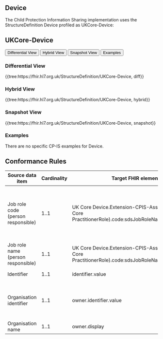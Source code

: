 ## Device

The Child Protection Information Sharing implementation uses the StructureDefinition Device profiled as UKCore-Device:

## UKCore-Device ##

<div class="tab">
  <button class="tablinks" onclick="openTab(event, 'Differential View')">Differential View</button>
  <button class="tablinks active" onclick="openTab(event, 'Hybrid View')">Hybrid View</button>
  <button class="tablinks" onclick="openTab(event, 'Snapshot View')">Snapshot View</button>
  <button class="tablinks" onclick="openTab(event, 'Examples')">Examples</button>
</div>

<div id="Differential View" class="tabcontent">
  <h3>Differential View</h3>
{{tree:https://fhir.hl7.org.uk/StructureDefinition/UKCore-Device, diff}}
</div>

<div id="Hybrid View" class="tabcontent" style="display:block">
  <h3>Hybrid View</h3>
{{tree:https://fhir.hl7.org.uk/StructureDefinition/UKCore-Device, hybrid}}
</div>

<div id="Snapshot View" class="tabcontent">
  <h3>Snapshot View</h3>
 {{tree:https://fhir.hl7.org.uk/StructureDefinition/UKCore-Device, snapshot}}
</div>

<div id="Examples" class="tabcontent">
  <h3>Examples</h3>
There are no specific CP-IS examples for Device. 

</div>


 ## Conformance Rules   

| Source data item                   | Cardinality | Target FHIR element                                                                                        | Conformance rules                                                                                                                                                                                                                                                                                       |
|------------------------------------|-------------|------------------------------------------------------------------------------------------------------------|---------------------------------------------------------------------------------------------------------------------------------------------------------------------------------------------------------------------------------------------------------------------------------------------------------|
| Job role code (person responsible) | 1..1        | UK Core Device.Extension-CPIS-AssignedEntity (UK Core PractitionerRole).code:sdsJobRoleName.coding.code    | A value will be selected from the ValueSet [UKCoreSDSJobRoleName](https://simplifier.net/packages/uk.core.r4.v2/2.0.8/files/322975).<br>UK Core PractitionerRole.code:sdsJobRoleName.coding.system will be fixed to <code>https://fhir.hl7.org.uk/CodeSystem/UKCore-SDSJobRoleName</code>.<br>Note that the extension has a cardinality of 0..* within its extended resource. |
| Job role name (person responsible) | 1..1        | UK Core Device.Extension-CPIS-AssignedEntity (UK Core PractitionerRole).code:sdsJobRoleName.coding.display | This will be the display name for the code chosen.                                                                                                                                                                                                                                                      |
| Identifier                         | 1..1        | identifier.value                                                                            | Identifier.system will be fixed to <code>https://fhir.nhs.uk/Id/nhsSpineASID</code>.                                                                                                                                                                                                                      |
| Organisation identifier            | 1..1        |  owner.identifier.value                                                                      | This element will carry the identifier (ODS organisation or Site code) of the organisation which owns the device.<br>Owner.identifier.system will be fixed to <code>https://fhir.nhs.uk/Id/ods-organization-code</code> or <code>https://fhir.nhs.uk/Id/ods-site-code</code>.                         |
| Organisation name                  | 1..1        | owner.display                                                                               | This element will carry the name of the organisation which owns the device.                                                                                                                                                                                                                             |